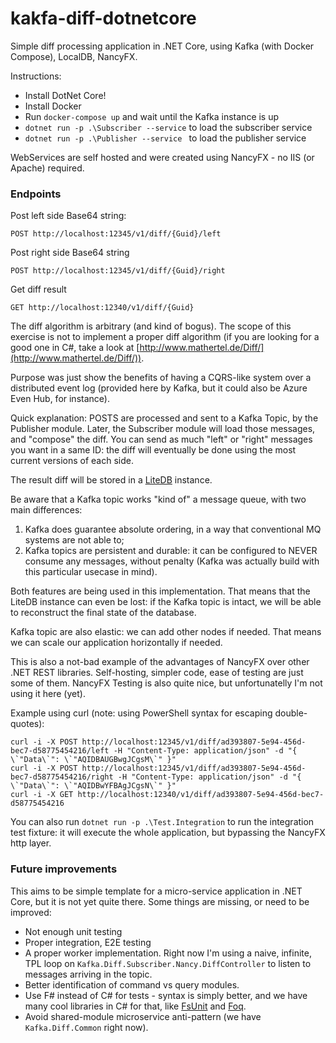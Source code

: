 # kakfa-diff-dotnetcore
Simple diff processing application in .NET Core, using Kafka (with Docker Compose), LocalDB, NancyFX.

Instructions:

- Install DotNet Core!
- Install Docker
- Run `docker-compose up` and wait until the Kafka instance is up
- `dotnet run -p .\Subscriber --service` to load the subscriber service
- `dotnet run -p .\Publisher --service ` to load the publisher service

WebServices are self hosted and were created using NancyFX - no IIS (or Apache) required.

### Endpoints

Post left side Base64 string:

    POST http://localhost:12345/v1/diff/{Guid}/left

Post right side Base64 string

    POST http://localhost:12345/v1/diff/{Guid}/right

Get diff result

    GET http://localhost:12340/v1/diff/{Guid}

The diff algorithm is arbitrary (and kind of bogus). The scope of this exercise is not to implement a proper diff 
algorithm (if you are looking for a good one in C#, take a look at
[http://www.mathertel.de/Diff/](http://www.mathertel.de/Diff/)).

Purpose was just show the benefits of having a CQRS-like system over a distributed event log (provided here by Kafka, but it could also be
Azure Even Hub, for instance).

Quick explanation: POSTS are processed and sent to a Kafka Topic, by the Publisher module. Later, the Subscriber 
module will load those messages, and "compose" the diff. You can send as much "left" or "right" messages you want in 
a same ID: the diff will eventually be done using the most current versions of each side.

The result diff will be stored in a [LiteDB](https://github.com/mbdavid/LiteDB) instance.

Be aware that a Kafka topic works "kind of" a message queue, with two main differences:
1) Kafka does guarantee absolute ordering, in a way that conventional MQ systems are not able to;
2) Kafka topics are persistent and durable: it can be configured to NEVER consume any messages, without penalty (Kafka 
was actually build with this particular usecase in mind).

Both features are being used in this implementation. That means that the LiteDB instance can even be lost: if the 
Kafka topic is intact, we will be able to reconstruct the final state of the database. 

Kafka topic are also elastic: we can add other nodes if needed. That means we can scale our application horizontally 
if needed.

This is also a not-bad example of the advantages of NancyFX over other .NET REST libraries. Self-hosting, simpler code,
 ease of testing are just some of them. NancyFX Testing is also quite nice, but unfortunatelly I'm not using it here 
 (yet).

Example using curl (note: using PowerShell syntax for escaping double-quotes):

```
curl -i -X POST http://localhost:12345/v1/diff/ad393807-5e94-456d-bec7-d58775454216/left -H "Content-Type: application/json" -d "{ \`"Data\`": \`"AQIDBAUGBwgJCgsM\`" }"
curl -i -X POST http://localhost:12345/v1/diff/ad393807-5e94-456d-bec7-d58775454216/right -H "Content-Type: application/json" -d "{ \`"Data\`": \`"AQIDBwYFBAgJCgsN\`" }"
curl -i -X GET http://localhost:12340/v1/diff/ad393807-5e94-456d-bec7-d58775454216
```

You can also run
`dotnet run -p .\Test.Integration` to run the integration test fixture: it will execute the whole application,
but bypassing the NancyFX http layer.


### Future improvements

This aims to be simple template for a micro-service application in .NET Core, but it is not yet quite there. Some 
things are missing, or need to be improved:

- Not enough unit testing
- Proper integration, E2E testing
- A proper worker implementation. Right now I'm using a naive, infinite, TPL loop on
`Kafka.Diff.Subscriber.Nancy.DiffController` to listen to messages arriving in the topic.
- Better identification of command vs query modules.
- Use F# instead of C# for tests - syntax is simply better, and we have many cool libraries in C# for that, like 
[FsUnit](https://github.com/fsprojects/FsUnit) and [Foq](https://github.com/fsprojects/Foq).
- Avoid shared-module microservice anti-pattern (we have `Kafka.Diff.Common` right now).


